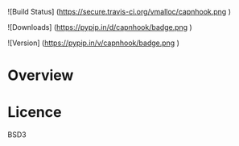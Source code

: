 
![Build Status] (https://secure.travis-ci.org/vmalloc/capnhook.png )


![Downloads] (https://pypip.in/d/capnhook/badge.png )

![Version] (https://pypip.in/v/capnhook/badge.png )

Overview
========


Licence
=======

BSD3

